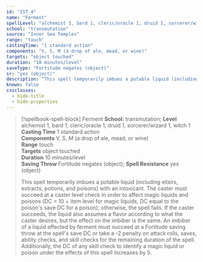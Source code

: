 ```yaml
---
id: "IST_4"
name: "Ferment"
spellLevel: "alchemist 1, bard 1, cleric/oracle 1, druid 1, sorcerer/wizard 1, witch 1"
school: "transmutation"
source: "Inner Sea Temples"
range: "touch"
castingTime: "1 standard action"
components: "V, S, M (a drop of ale, mead, or wine)"
targets: "object touched"
duration: "10 minutes/level"
saveType: "Fortitude negates (object)"
sr: "yes (object)"
description: "This spell temporarily imbues a potable liquid (including elixirs, extracts, potions, and poisons) with an intoxicant. The caster must succeed at a caster level check in order to affect magic liquids and poisons (DC = 10 + item level for magic liquids, DC equal to the poison's save DC for a poison); otherwise, the spell fails. If the caster succeeds, the liquid also assumes a flavor according to what the caster desires,  but the effect on the imbiber is the same. An imbiber of a liquid affected by ferment must succeed at a Fortitude saving throw at the spell's save DC or take a -2 penalty on attack rolls, saves, ability checks, and skill checks for the remaining duration of the spell. Additionally, the DC of any skill check to identify a magic liquid or poison under the effects of this spell increases by 5."
known: false
cssclasses:
  - hide-title
  - hide-properties
---
```


> [!spellbook-spell-block] Ferment
> **School:** transmutation; **Level** alchemist 1, bard 1, cleric/oracle 1, druid 1, sorcerer/wizard 1, witch 1
> **Casting Time** 1 standard action  
> **Components** V, S, M (a drop of ale, mead, or wine)  
> **Range** touch  
> **Targets** object touched  
> **Duration** 10 minutes/level  
> **Saving Throw** Fortitude negates (object); **Spell Resistance** yes (object)
> 
> This spell temporarily imbues a potable liquid (including elixirs, extracts, potions, and poisons) with an intoxicant. The caster must succeed at a caster level check in order to affect magic liquids and poisons (DC = 10 + item level for magic liquids, DC equal to the poison's save DC for a poison); otherwise, the spell fails. If the caster succeeds, the liquid also assumes a flavor according to what the caster desires,  but the effect on the imbiber is the same. An imbiber of a liquid affected by ferment must succeed at a Fortitude saving throw at the spell's save DC or take a -2 penalty on attack rolls, saves, ability checks, and skill checks for the remaining duration of the spell. Additionally, the DC of any skill check to identify a magic liquid or poison under the effects of this spell increases by 5.
